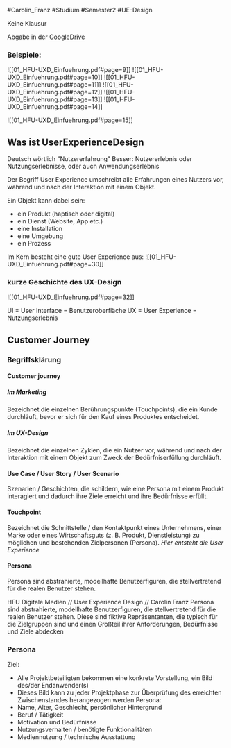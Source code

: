 #Carolin_Franz #Studium #Semester2 #UE-Design

Keine Klausur

Abgabe in der [GoogleDrive](https://drive.google.com/drive/folders/1IH1E7pZQ5CHH5v6aKgN-w1LOMWAXqeDN)


### Beispiele:
![[01_HFU-UXD_Einfuehrung.pdf#page=9]]
![[01_HFU-UXD_Einfuehrung.pdf#page=10]]
![[01_HFU-UXD_Einfuehrung.pdf#page=11]]
![[01_HFU-UXD_Einfuehrung.pdf#page=12]]
![[01_HFU-UXD_Einfuehrung.pdf#page=13]]
![[01_HFU-UXD_Einfuehrung.pdf#page=14]]

![[01_HFU-UXD_Einfuehrung.pdf#page=15]]



## Was ist UserExperienceDesign

Deutsch wörtlich "Nutzererfahrung"
Besser: Nutzererlebnis oder Nutzungserlebnisse, oder auch Anwendungserlebnis

Der Begriff User Experience umschreibt alle Erfahrungen eines Nutzers vor, während und nach der Interaktion mit einem Objekt.

Ein Objekt kann dabei sein: 
- ein Produkt (haptisch oder digital) 
- ein Dienst (Website, App etc.) 
- eine Installation 
- eine Umgebung 
- ein Prozess

Im Kern besteht eine gute User Experience aus:
![[01_HFU-UXD_Einfuehrung.pdf#page=30]]

### kurze Geschichte des UX-Design

![[01_HFU-UXD_Einfuehrung.pdf#page=32]]

UI = User Interface = Benutzeroberfläche
UX = User Experience = Nutzungserlebnis


## Customer Journey

### Begriffsklärung
#### Customer journey
##### Im Marketing
Bezeichnet die einzelnen Berührungspunkte (Touchpoints), die ein Kunde durchläuft, bevor er sich für den Kauf eines Produktes entscheidet.
##### Im UX-Design
Bezeichnet die einzelnen Zyklen, die ein Nutzer vor, während und nach der Interaktion mit einem Objekt zum Zweck der Bedürfniserfüllung durchläuft.

#### Use Case / User Story / User Scenario

Szenarien / Geschichten, die schildern, wie eine Persona mit einem Produkt interagiert und dadurch ihre Ziele erreicht und ihre Bedürfnisse erfüllt.

#### Touchpoint
Bezeichnet die Schnittstelle / den Kontaktpunkt eines Unternehmens, einer Marke oder eines Wirtschaftsguts (z. B. Produkt, Dienstleistung) zu möglichen und bestehenden Zielpersonen (Persona).
*Hier entsteht die User Experience*

#### Persona
Persona sind abstrahierte, modellhafte Benutzerfiguren, die stellvertretend für die realen Benutzer stehen.

HFU Digitale Medien // User Experience Design // Carolin Franz Persona sind abstrahierte, modellhafte Benutzerfiguren, die stellvertretend für die realen Benutzer stehen. Diese sind fiktive Repräsentanten, die typisch für die Zielgruppen sind und einen Großteil ihrer Anforderungen, Bedürfnisse und Ziele abdecken

### Persona

Ziel:
- Alle Projektbeteiligten bekommen eine konkrete Vorstellung, ein Bild des/der Endanwender(s)
- Dieses Bild kann zu jeder Projektphase zur Überprüfung des erreichten Zwischenstandes herangezogen werden
Persona:
- Name, Alter, Geschlecht, persönlicher Hintergrund 
- Beruf / Tätigkeit 
- Motivation und Bedürfnisse 
- Nutzungsverhalten / benötigte Funktionalitäten 
- Mediennutzung / technische Ausstattung

